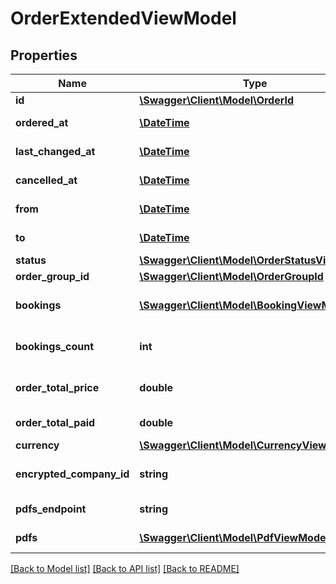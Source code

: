 # OrderExtendedViewModel

## Properties
Name | Type | Description | Notes
------------ | ------------- | ------------- | -------------
**id** | [**\Swagger\Client\Model\OrderId**](OrderId.md) |  | [optional] 
**ordered_at** | [**\DateTime**](\DateTime.md) | Gets or sets OrderedAt. | [optional] 
**last_changed_at** | [**\DateTime**](\DateTime.md) | Gets or sets LastChangedAt. | [optional] 
**cancelled_at** | [**\DateTime**](\DateTime.md) | Gets or sets CancelledAt. | [optional] 
**from** | [**\DateTime**](\DateTime.md) | Gets or sets From date. | [optional] 
**to** | [**\DateTime**](\DateTime.md) | Gets or sets To date. | [optional] 
**status** | [**\Swagger\Client\Model\OrderStatusViewModel**](OrderStatusViewModel.md) |  | [optional] 
**order_group_id** | [**\Swagger\Client\Model\OrderGroupId**](OrderGroupId.md) |  | [optional] 
**bookings** | [**\Swagger\Client\Model\BookingViewModel[]**](BookingViewModel.md) | Gets or sets order bookings list. | [optional] 
**bookings_count** | **int** | Gets or sets bookings count in order. | [optional] 
**order_total_price** | **double** | Gets or sets order total price. | [optional] 
**order_total_paid** | **double** | Gets or sets order total paid. | [optional] 
**currency** | [**\Swagger\Client\Model\CurrencyViewModel**](CurrencyViewModel.md) |  | [optional] 
**encrypted_company_id** | **string** | Gets or sets encrypted company Id. | [optional] 
**pdfs_endpoint** | **string** | Gets or sets pdfs endpoint. | [optional] 
**pdfs** | [**\Swagger\Client\Model\PdfViewModel[]**](PdfViewModel.md) | Gets or sets pdfs info. | [optional] 

[[Back to Model list]](../../README.md#documentation-for-models) [[Back to API list]](../../README.md#documentation-for-api-endpoints) [[Back to README]](../../README.md)

